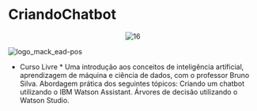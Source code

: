 # CriandoChatbot

<span align="center">

![16](https://user-images.githubusercontent.com/86569498/134043304-62db5e4e-0c8f-45fd-8512-ce47375e9172.jpg)
  
</span>  


![logo_mack_ead-pos](https://user-images.githubusercontent.com/86569498/134043373-002c39f8-3ed3-4fac-b541-84addcad4bac.png)

- Curso Livre * Uma introdução aos conceitos de inteligência artificial, aprendizagem de máquina e ciência de dados, com o professor Bruno Silva. Abordagem prática dos seguintes tópicos:  Criando um chatbot utilizando o IBM Watson Assistant. Árvores de decisão utilizando o Watson Studio.
